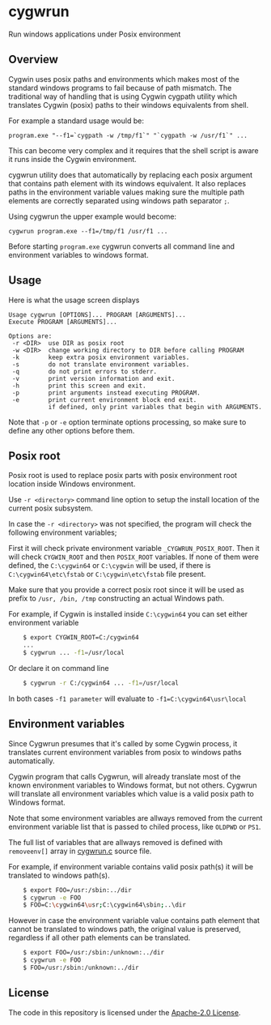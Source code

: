# cygwrun

Run windows applications under Posix environment

## Overview

Cygwin uses posix paths and environments which makes most of
the standard windows programs to fail because of path mismatch.
The traditional way of handling that is using Cygwin cygpath
utility which translates Cygwin (posix) paths to their windows
equivalents from shell.

For example a standard usage would be:
```
program.exe "--f1=`cygpath -w /tmp/f1`" "`cygpath -w /usr/f1`" ...
```
This can become very complex and it requires that the shell
script is aware it runs inside the Cygwin environment.

cygwrun utility does that automatically by replacing each posix
argument that contains path element with its windows equivalent.
It also replaces paths in the environment variable values making
sure the multiple path elements are correctly separated using
windows path separator `;`.

Using cygwrun the upper example would become:
```
cygwrun program.exe --f1=/tmp/f1 /usr/f1 ...
```
Before starting `program.exe` cygwrun converts all command line
and environment variables to windows format.

## Usage

Here is what the usage screen displays
```
Usage cygwrun [OPTIONS]... PROGRAM [ARGUMENTS]...
Execute PROGRAM [ARGUMENTS]...

Options are:
 -r <DIR>  use DIR as posix root
 -w <DIR>  change working directory to DIR before calling PROGRAM
 -k        keep extra posix environment variables.
 -s        do not translate environment variables.
 -q        do not print errors to stderr.
 -v        print version information and exit.
 -h        print this screen and exit.
 -p        print arguments instead executing PROGRAM.
 -e        print current environment block end exit.
           if defined, only print variables that begin with ARGUMENTS.

```

Note that `-p` or `-e` option terminate options processing,
so make sure to define any other options before them.

## Posix root

Posix root is used to replace posix parts with posix environment root
location inside Windows environment.

Use `-r <directory>` command line option to setup the install location
of the current posix subsystem.

In case the `-r <directory>` was not specified, the program will
check the following environment variables;

First it will check private environment variable `_CYGWRUN_POSIX_ROOT`.
Then it will check `CYGWIN_ROOT` and then `POSIX_ROOT` variables.
If none of them were defined, the `C:\cygwin64` or `C:\cygwin`
will be used, if there is `C:\cygwin64\etc\fstab` or `C:\cygwin\etc\fstab` file present.

Make sure that you provide a correct posix root since it will
be used as prefix to `/usr, /bin, /tmp` constructing an actual
Windows path.


For example, if Cygwin is installed inside `C:\cygwin64` you
can set either environment variable

```sh
    $ export CYGWIN_ROOT=C:/cygwin64
    ...
    $ cygwrun ... -f1=/usr/local
```

Or declare it on command line

```sh
    $ cygwrun -r C:/cygwin64 ... -f1=/usr/local
```

In both cases `-f1 parameter` will evaluate to `-f1=C:\cygwin64\usr\local`

## Environment variables

Since Cygwrun presumes that it's called by some Cygwin process,
it translates current environment variables from posix to windows
paths automatically.

Cygwin program that calls Cygwrun, will already translate
most of the known environment variables to Windows format,
but not others. Cygwrun will translate all environment
variables which value is a valid posix path to Windows format.

Note that some environment variables are allways removed from the
current environment variable list that is passed to chiled process,
like `OLDPWD` or `PS1`.

The full list of variables that are allways removed is defined
with `removeenv[]` array in [cygwrun.c](cygwrun.c) source file.

For example, if environment variable contains valid posix path(s)
it will be translated to windows path(s).

```sh
    $ export FOO=/usr:/sbin:../dir
    $ cygwrun -e FOO
    $ FOO=C:\cygwin64\usr;C:\cygwin64\sbin;..\dir
```

However in case the environment variable value contains path element that
cannot be translated to windows path, the original value is preserved,
regardless if all other path elements can be translated.

```sh
    $ export FOO=/usr:/sbin:/unknown:../dir
    $ cygwrun -e FOO
    $ FOO=/usr:/sbin:/unknown:../dir
```



## License

The code in this repository is licensed under the [Apache-2.0 License](LICENSE.txt).
